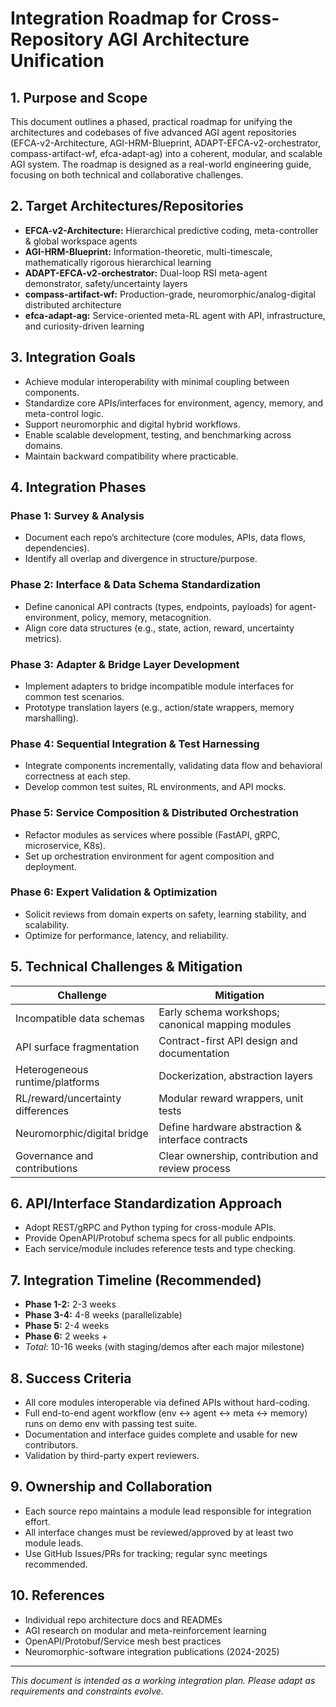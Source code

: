 # Integration Roadmap for Cross-Repository AGI Architecture Unification

## 1. Purpose and Scope
This document outlines a phased, practical roadmap for unifying the architectures and codebases of five advanced AGI agent repositories (EFCA-v2-Architecture, AGI-HRM-Blueprint, ADAPT-EFCA-v2-orchestrator, compass-artifact-wf, efca-adapt-ag) into a coherent, modular, and scalable AGI system. The roadmap is designed as a real-world engineering guide, focusing on both technical and collaborative challenges.

## 2. Target Architectures/Repositories
- **EFCA-v2-Architecture:** Hierarchical predictive coding, meta-controller & global workspace agents
- **AGI-HRM-Blueprint:** Information-theoretic, multi-timescale, mathematically rigorous hierarchical learning
- **ADAPT-EFCA-v2-orchestrator:** Dual-loop RSI meta-agent demonstrator, safety/uncertainty layers
- **compass-artifact-wf:** Production-grade, neuromorphic/analog-digital distributed architecture
- **efca-adapt-ag:** Service-oriented meta-RL agent with API, infrastructure, and curiosity-driven learning

## 3. Integration Goals
- Achieve modular interoperability with minimal coupling between components.
- Standardize core APIs/interfaces for environment, agency, memory, and meta-control logic.
- Support neuromorphic and digital hybrid workflows.
- Enable scalable development, testing, and benchmarking across domains.
- Maintain backward compatibility where practicable.

## 4. Integration Phases

### Phase 1: Survey & Analysis
- Document each repo’s architecture (core modules, APIs, data flows, dependencies).
- Identify all overlap and divergence in structure/purpose.

### Phase 2: Interface & Data Schema Standardization
- Define canonical API contracts (types, endpoints, payloads) for agent-environment, policy, memory, metacognition.
- Align core data structures (e.g., state, action, reward, uncertainty metrics).

### Phase 3: Adapter & Bridge Layer Development
- Implement adapters to bridge incompatible module interfaces for common test scenarios.
- Prototype translation layers (e.g., action/state wrappers, memory marshalling).

### Phase 4: Sequential Integration & Test Harnessing
- Integrate components incrementally, validating data flow and behavioral correctness at each step.
- Develop common test suites, RL environments, and API mocks.

### Phase 5: Service Composition & Distributed Orchestration
- Refactor modules as services where possible (FastAPI, gRPC, microservice, K8s).
- Set up orchestration environment for agent composition and deployment.

### Phase 6: Expert Validation & Optimization
- Solicit reviews from domain experts on safety, learning stability, and scalability.
- Optimize for performance, latency, and reliability.

## 5. Technical Challenges & Mitigation

| Challenge                       | Mitigation                                         |
|----------------------------------|----------------------------------------------------|
| Incompatible data schemas        | Early schema workshops; canonical mapping modules  |
| API surface fragmentation        | Contract-first API design and documentation        |
| Heterogeneous runtime/platforms  | Dockerization, abstraction layers                  |
| RL/reward/uncertainty differences| Modular reward wrappers, unit tests                |
| Neuromorphic/digital bridge      | Define hardware abstraction & interface contracts  |
| Governance and contributions     | Clear ownership, contribution and review process   |

## 6. API/Interface Standardization Approach
- Adopt REST/gRPC and Python typing for cross-module APIs.
- Provide OpenAPI/Protobuf schema specs for all public endpoints.
- Each service/module includes reference tests and type checking.

## 7. Integration Timeline (Recommended)
- **Phase 1-2:** 2-3 weeks
- **Phase 3-4:** 4-8 weeks (parallelizable)
- **Phase 5:** 2-4 weeks
- **Phase 6:** 2 weeks +
- *Total*: 10-16 weeks (with staging/demos after each major milestone)

## 8. Success Criteria
- All core modules interoperable via defined APIs without hard-coding.
- Full end-to-end agent workflow (env <-> agent <-> meta <-> memory) runs on demo env with passing test suite.
- Documentation and interface guides complete and usable for new contributors.
- Validation by third-party expert reviewers.

## 9. Ownership and Collaboration
- Each source repo maintains a module lead responsible for integration effort.
- All interface changes must be reviewed/approved by at least two module leads.
- Use GitHub Issues/PRs for tracking; regular sync meetings recommended.

## 10. References
- Individual repo architecture docs and READMEs
- AGI research on modular and meta-reinforcement learning
- OpenAPI/Protobuf/Service mesh best practices
- Neuromorphic-software integration publications (2024-2025)

---

*This document is intended as a working integration plan. Please adapt as requirements and constraints evolve.*


